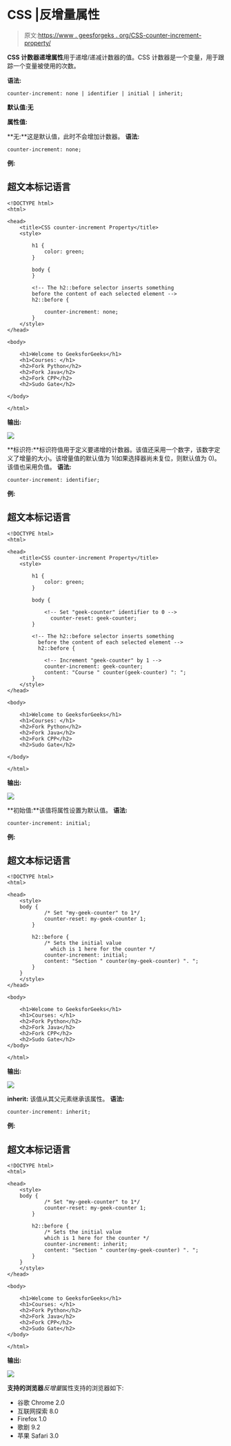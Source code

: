 # CSS |反增量属性

> 原文:[https://www . geesforgeks . org/CSS-counter-increment-property/](https://www.geeksforgeeks.org/css-counter-increment-property/)

**CSS 计数器递增属性**用于递增/递减计数器的值。CSS 计数器是一个变量，用于跟踪一个变量被使用的次数。

**语法:**

```
counter-increment: none | identifier | initial | inherit;
```

**默认值:无**

**属性值:**

**无:**这是默认值，此时不会增加计数器。
**语法:**

```
counter-increment: none;
```

**例:**

## 超文本标记语言

```
<!DOCTYPE html>
<html>

<head>
    <title>CSS counter-increment Property</title>
    <style>

        h1 {
            color: green;
        }

        body {
        }

        <!-- The h2::before selector inserts something
        before the content of each selected element -->
        h2::before {

            counter-increment: none;
        }
    </style>
</head>

<body>

    <h1>Welcome to GeeksforGeeks</h1>
    <h1>Courses: </h1>
    <h2>Fork Python</h2>
    <h2>Fork Java</h2>
    <h2>Fork CPP</h2>
    <h2>Sudo Gate</h2>

</body>

</html>                   
```

**输出:**

![](img/e1ec09dae249047e31fe5b588da96abc.png)

**标识符:**标识符值用于定义要递增的计数器。该值还采用一个数字，该数字定义了增量的大小。该增量值的默认值为 1(如果选择器尚未复位，则默认值为 0)。该值也采用负值。
**语法:**

```
counter-increment: identifier;
```

**例:**

## 超文本标记语言

```
<!DOCTYPE html>
<html>

<head>
    <title>CSS counter-increment Property</title>
    <style>

        h1 {
            color: green;
        }

        body {

            <!-- Set "geek-counter" identifier to 0 -->
              counter-reset: geek-counter;
        }

        <!-- The h2::before selector inserts something
          before the content of each selected element -->
          h2::before {

            <!-- Increment "geek-counter" by 1 -->
            counter-increment: geek-counter;
            content: "Course " counter(geek-counter) ": ";
        }
    </style>
</head>

<body>

    <h1>Welcome to GeeksforGeeks</h1>
    <h1>Courses: </h1>
    <h2>Fork Python</h2>
    <h2>Fork Java</h2>
    <h2>Fork CPP</h2>
    <h2>Sudo Gate</h2>

</body>

</html>
```

**输出:**

![](img/e1ec09dae249047e31fe5b588da96abc.png)

**初始值:**该值将属性设置为默认值。
**语法:**

```
counter-increment: initial;
```

**例:**

## 超文本标记语言

```
<!DOCTYPE html>
<html>

<head>
    <style>
    body {
            /* Set "my-geek-counter" to 1*/
            counter-reset: my-geek-counter 1;
        }

        h2::before {
            /* Sets the initial value
              which is 1 here for the counter */
            counter-increment: initial;
            content: "Section " counter(my-geek-counter) ". ";
        }
    }
    </style>
</head>

<body>

    <h1>Welcome to GeeksforGeeks</h1>
    <h1>Courses: </h1>
    <h2>Fork Python</h2>
    <h2>Fork Java</h2>
    <h2>Fork CPP</h2>
    <h2>Sudo Gate</h2>
</body>

</html>
```

**输出:**

![](img/e8efcac6d1a92eaecb71aa2a74749863.png)

**inherit:** 该值从其父元素继承该属性。
**语法:**

```
counter-increment: inherit;
```

**例:**

## 超文本标记语言

```
<!DOCTYPE html>
<html>

<head>
    <style>
    body {
            /* Set "my-geek-counter" to 1*/
            counter-reset: my-geek-counter 1;
        }

        h2::before {
            /* Sets the initial value
            which is 1 here for the counter */
            counter-increment: inherit;
            content: "Section " counter(my-geek-counter) ". ";
        }
    }
    </style>
</head>

<body>

    <h1>Welcome to GeeksforGeeks</h1>
    <h1>Courses: </h1>
    <h2>Fork Python</h2>
    <h2>Fork Java</h2>
    <h2>Fork CPP</h2>
    <h2>Sudo Gate</h2>
</body>

</html>
```

**输出:**

![](img/e8efcac6d1a92eaecb71aa2a74749863.png)

**支持的浏览器***反增量*属性支持的浏览器如下:

*   谷歌 Chrome 2.0
*   互联网探索 8.0
*   Firefox 1.0
*   歌剧 9.2
*   苹果 Safari 3.0